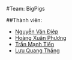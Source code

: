 #Team: BigPigs

##Thành viên:
* [Nguyễn Văn Điệp](https://www.facebook.com/ngoanvv)
* [Hoàng Xuân Phương](https://www.facebook.com/H.XuanPhuong)
* [Trần Mạnh Tiến](https://www.facebook.com/ManhTien1212)
* [Lưu Quang Thắng](https://www.facebook.com/ManhTien1212)


